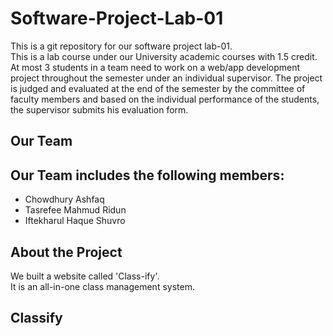 # Software-Project-Lab-01

This is a git repository for our software project lab-01. <br/>
This is a lab course under our University academic courses with 1.5 credit. At most 3 students in a team need to work on a web/app development project throughout the semester under an individual supervisor. The project is judged and evaluated at the end of the semester by the committee of faculty members and based on the individual performance of the students, the supervisor submits his evaluation form. <br/>

## Our Team
Our Team includes the following members:
-
- Chowdhury Ashfaq
- Tasrefee Mahmud Ridun
- Iftekharul Haque Shuvro

## About the Project
We built a website called 'Class-ify'. <br/>
It is an all-in-one class management system.

## Classify

